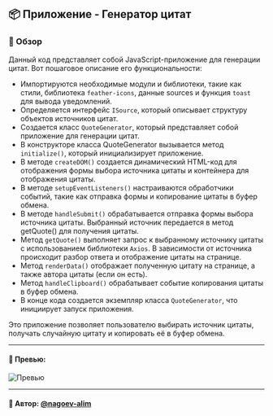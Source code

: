 ## 📦 Приложение - Генератор цитат

### 🚀 Обзор
Данный код представляет собой JavaScript-приложение для генерации цитат. Вот пошаговое описание его функциональности:

- Импортируются необходимые модули и библиотеки, такие как стили, библиотека `feather-icons`, данные sources и функция `toast` для вывода уведомлений. 
- Определяется интерфейс `ISource`, который описывает структуру объектов источников цитат. 
- Создается класс `QuoteGenerator`, который представляет собой приложение для генерации цитат. 
- В конструкторе класса QuoteGenerator вызывается метод `initialize()`, который инициализирует приложение. 
- В методе `createDOM()` создается динамический HTML-код для отображения формы выбора источника цитаты и контейнера для отображения цитаты. 
- В методе `setupEventListeners()` настраиваются обработчики событий, такие как отправка формы и копирование цитаты в буфер обмена. 
- В методе `handleSubmit()` обрабатывается отправка формы выбора источника цитаты. Выбранный источник передается в метод getQuote() для получения цитаты. 
- Метод `getQuote()` выполняет запрос к выбранному источнику цитаты с использованием библиотеки `Axios`. В зависимости от источника происходит разбор ответа и отображение цитаты на странице. 
- Метод `renderData()` отображает полученную цитату на странице, а также автора цитаты (если он есть). 
- Метод `handleClipboard()` обрабатывает событие копирования цитаты в буфер обмена. 
- В конце кода создается экземпляр класса `QuoteGenerator`, что инициирует запуск приложения.

Это приложение позволяет пользователю выбирать источник цитаты, получать случайную цитату и копировать её в буфер обмена.


---

#### 🌄 Превью:

![Превью](https://lh3.googleusercontent.com/drive-viewer/AITFw-zQruprhETeK0IQtXYHHrSF1r0U6iKKgm7kJsAJyJJIJIdCYkvJeoXFpZnfIEI5poqUnrJiiUtjdu27od9CZwj5HwB2=s1600)


-----

#### 🙌 Автор: [@nagoev-alim](https://github.com/nagoev-alim)


